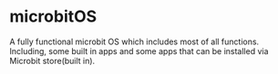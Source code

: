 # microbitOS
A fully functional microbit OS which includes most of all functions. Including, some built in apps and some apps that can be installed via Microbit store(built in).

